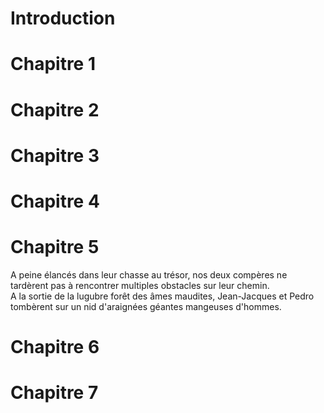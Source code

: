 # Introduction

# Chapitre 1

# Chapitre 2

# Chapitre 3

# Chapitre 4

# Chapitre 5
A peine élancés dans leur chasse au trésor, nos deux compères ne tardèrent pas à rencontrer multiples obstacles sur leur chemin.  
A la sortie de la lugubre forêt des âmes maudites, Jean-Jacques et Pedro tombèrent sur un nid d'araignées géantes mangeuses d'hommes.
# Chapitre 6

# Chapitre 7

